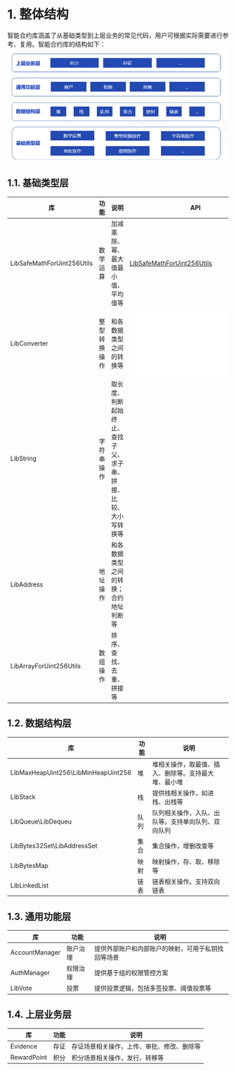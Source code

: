 # 1. 整体结构

智能合约库涵盖了从基础类型到上层业务的常见代码，用户可根据实际需要进行参考、复用。智能合约库的结构如下：
![](./picture/wescott.png)

## 1.1. 基础类型层

| 库 | 功能 | 说明 | API |
| --- | --- | --- | --- |
|LibSafeMathForUint256Utils|数学运算|加减乘除、幂、最大值最小值、平均值等| [LibSafeMathForUint256Utils](./api/types/LibSafeMathForUint256Utils.md) |
|LibConverter|整型转换操作|和各数据类型之间的转换等| ![LibConverter](./api/types/LibConverter.md)|
|LibString|字符串操作|取长度、判断起始终止、查找子父、求子串、拼接、比较、大小写转换等| |
|LibAddress|地址操作|和各数据类型之间的转换；合约地址判断等| |
|LibArrayForUint256Utils|数组操作|排序、查找、去重、拼接等| |

## 1.2. 数据结构层

| 库 | 功能 | 说明 |
| --- | --- | --- |
|LibMaxHeapUint256\LibMinHeapUint256|堆|堆相关操作，取最值、插入、删除等。支持最大堆、最小堆|
|LibStack|栈|提供栈相关操作，如进栈、出栈等|
|LibQueue\LibDequeu|队列|队列相关操作，入队、出队等。支持单向队列、双向队列|
|LibBytes32Set\LibAddressSet|集合|集合操作，增删改查等|
|LibBytesMap|映射|映射操作，存、取、移除等|
|LibLinkedList|链表|链表相关操作。支持双向链表|

## 1.3. 通用功能层
| 库 | 功能 | 说明 |
| --- | --- | --- |
|AccountManager|账户治理|提供外部账户和内部账户的映射，可用于私钥找回等场景|
|AuthManager|权限治理|提供基于组的权限管控方案|
|LibVote|投票|提供投票逻辑，包括多签投票、阈值投票等|

## 1.4. 上层业务层

| 库 | 功能 | 说明 |
| --- | --- | --- |
|Evidence|存证|存证场景相关操作，上传、审批、修改、删除等|
|RewardPoint|积分|积分场景相关操作，发行、转移等|




